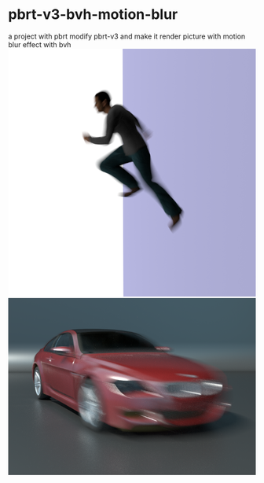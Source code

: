 # pbrt-v3-bvh-motion-blur
a project with pbrt
modify pbrt-v3 and make it render picture with motion blur effect with bvh
![motion blur picture](examples/ben-with-texture.png)
![motion blur picture](examples/bmw.png)
